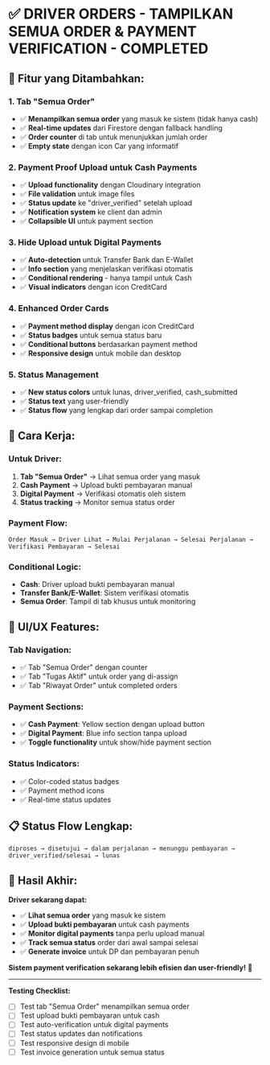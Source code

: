 # ✅ DRIVER ORDERS - TAMPILKAN SEMUA ORDER & PAYMENT VERIFICATION - COMPLETED

## 🎯 Fitur yang Ditambahkan:

### **1. Tab "Semua Order"**
- ✅ **Menampilkan semua order** yang masuk ke sistem (tidak hanya cash)
- ✅ **Real-time updates** dari Firestore dengan fallback handling
- ✅ **Order counter** di tab untuk menunjukkan jumlah order
- ✅ **Empty state** dengan icon Car yang informatif

### **2. Payment Proof Upload untuk Cash Payments**
- ✅ **Upload functionality** dengan Cloudinary integration
- ✅ **File validation** untuk image files
- ✅ **Status update** ke "driver_verified" setelah upload
- ✅ **Notification system** ke client dan admin
- ✅ **Collapsible UI** untuk payment section

### **3. Hide Upload untuk Digital Payments**
- ✅ **Auto-detection** untuk Transfer Bank dan E-Wallet
- ✅ **Info section** yang menjelaskan verifikasi otomatis
- ✅ **Conditional rendering** - hanya tampil untuk Cash
- ✅ **Visual indicators** dengan icon CreditCard

### **4. Enhanced Order Cards**
- ✅ **Payment method display** dengan icon CreditCard
- ✅ **Status badges** untuk semua status baru
- ✅ **Conditional buttons** berdasarkan payment method
- ✅ **Responsive design** untuk mobile dan desktop

### **5. Status Management**
- ✅ **New status colors** untuk lunas, driver_verified, cash_submitted
- ✅ **Status text** yang user-friendly
- ✅ **Status flow** yang lengkap dari order sampai completion

## 🚀 Cara Kerja:

### **Untuk Driver:**
1. **Tab "Semua Order"** → Lihat semua order yang masuk
2. **Cash Payment** → Upload bukti pembayaran manual
3. **Digital Payment** → Verifikasi otomatis oleh sistem
4. **Status tracking** → Monitor semua status order

### **Payment Flow:**
```
Order Masuk → Driver Lihat → Mulai Perjalanan → Selesai Perjalanan → Verifikasi Pembayaran → Selesai
```

### **Conditional Logic:**
- **Cash**: Driver upload bukti pembayaran manual
- **Transfer Bank/E-Wallet**: Sistem verifikasi otomatis
- **Semua Order**: Tampil di tab khusus untuk monitoring

## 🎨 UI/UX Features:

### **Tab Navigation:**
- ✅ Tab "Semua Order" dengan counter
- ✅ Tab "Tugas Aktif" untuk order yang di-assign
- ✅ Tab "Riwayat Order" untuk completed orders

### **Payment Sections:**
- ✅ **Cash Payment**: Yellow section dengan upload button
- ✅ **Digital Payment**: Blue info section tanpa upload
- ✅ **Toggle functionality** untuk show/hide payment section

### **Status Indicators:**
- ✅ Color-coded status badges
- ✅ Payment method icons
- ✅ Real-time status updates

## 📋 Status Flow Lengkap:

```
diproses → disetujui → dalam perjalanan → menunggu pembayaran → driver_verified/selesai → lunas
```

## 🎉 Hasil Akhir:

**Driver sekarang dapat:**
- ✅ **Lihat semua order** yang masuk ke sistem
- ✅ **Upload bukti pembayaran** untuk cash payments
- ✅ **Monitor digital payments** tanpa perlu upload manual
- ✅ **Track semua status** order dari awal sampai selesai
- ✅ **Generate invoice** untuk DP dan pembayaran penuh

**Sistem payment verification sekarang lebih efisien dan user-friendly!** 🎊

---

**Testing Checklist:**
- [ ] Test tab "Semua Order" menampilkan semua order
- [ ] Test upload bukti pembayaran untuk cash
- [ ] Test auto-verification untuk digital payments
- [ ] Test status updates dan notifications
- [ ] Test responsive design di mobile
- [ ] Test invoice generation untuk semua status
